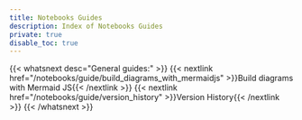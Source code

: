 ```yaml
---
title: Notebooks Guides
description: Index of Notebooks Guides
private: true
disable_toc: true
---
```


{{< whatsnext desc="General guides:" >}}
    {{< nextlink href="/notebooks/guide/build_diagrams_with_mermaidjs" >}}Build diagrams with Mermaid JS{{< /nextlink >}}
    {{< nextlink href="/notebooks/guide/version_history" >}}Version History{{< /nextlink >}}
{{< /whatsnext >}}

